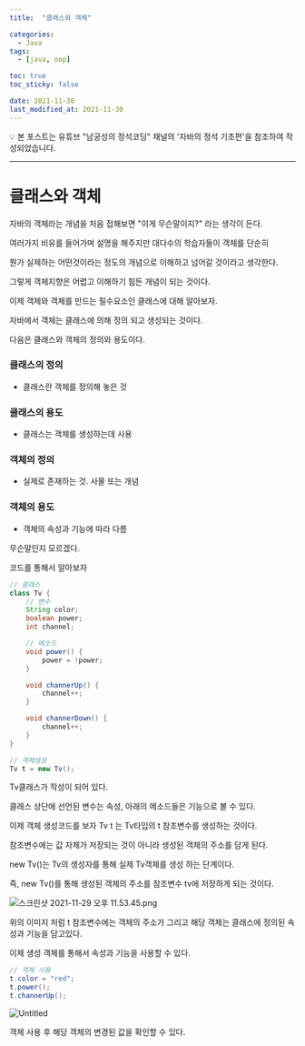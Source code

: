 ```yaml
---
title:  "클래스와 객체" 

categories:
  - Java
tags:
  - [java, oop]

toc: true
toc_sticky: false

date: 2021-11-30
last_modified_at: 2021-11-30
---
```


<aside>
💡 본 포스트는 유튜브 "남궁성의 정석코딩" 채널의 '자바의 정석 기초편'을 참조하여 작성되었습니다.

</aside>

---

# 클래스와 객체

자바의 객체라는 개념을 처음 접해보면 "이게 무슨말이지?" 라는 생각이 든다.

여러가지 비유를 들어가며 설명을 해주지만 대다수의 학습자들이 객체를 단순히

뭔가 실제하는 어떤것이라는 정도의 개념으로 이해하고 넘어갈 것이라고 생각한다.

그렇게 객체지향은 어렵고 이해하기 힘든 개념이 되는 것이다.

이제 객체와 객체를 만드는 필수요소인 클래스에 대해 알아보자.

자바에서 객체는 클래스에 의해 정의 되고 생성되는 것이다.

다음은 클래스와 객체의 정의와 용도이다.

### 클래스의 정의

- 클래스란 객체를 정의해 놓은 것

### 클래스의 용도

- 클래스는 객체를 생성하는데 사용

### 객체의 정의

- 실제로 존재하는 것. 사물 또는 개념

### 객체의 용도

- 객체의 속성과 기능에 따라 다름

무슨말인지 모르겠다.

코드를 통해서 알아보자

```java
// 클래스
class Tv {
	// 변수
	String color;
	boolean power;
	int channel;

	// 메소드
	void power() {
		power = !power;
	}

	void channerUp() {
		channel++;
	}

	void channerDown() {
		channel++;
	}
}

// 객체생성
Tv t = new Tv();
```

Tv클래스가 작성이 되어 있다.

클래스 상단에 선언된 변수는 속성, 아래의 메소드들은 기능으로 볼 수 있다.

이제 객체 생성코드를 보자 Tv t 는 Tv타입의 t 참조변수를 생성하는 것이다.

참조변수에는 값 자체가 저장되는 것이 아니라 생성된 객체의 주소를 담게 된다.

new Tv()는 Tv의 생성자를 통해 실제 Tv객체를 생성 하는 단계이다.

즉, new Tv()를 통해 생성된 객체의 주소를 참조변수 tv에 저장하게 되는 것이다.

![스크린샷 2021-11-29 오후 11.53.45.png](https://s3-us-west-2.amazonaws.com/secure.notion-static.com/64692ed0-544b-4922-acdb-605350e6e208/스크린샷_2021-11-29_오후_11.53.45.png)

위의 이미지 처럼 t 참조변수에는 객체의 주소가 그리고 해당 객체는 클래스에 정의된 속성과 기능을 담고있다.

이제 생성 객체를 통해서 속성과 기능을 사용할 수 있다.

```java
// 객체 사용
t.color = "red";
t.power();
t.channerUp();
```

![Untitled](https://s3-us-west-2.amazonaws.com/secure.notion-static.com/226b64f7-ace9-41b7-959f-f587f09e2d48/Untitled.png)

객체 사용 후 해당 객체의 변경된 값을 확인할 수 있다.
